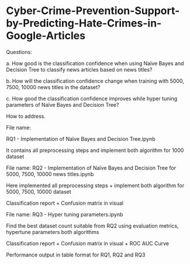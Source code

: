 # Cyber-Crime-Prevention-Support-by-Predicting-Hate-Crimes-in-Google-Articles

Questions:

a. How good is the classification confidence when using Naïve Bayes and Decision Tree to classify news articles based on news titles? 

b. How will the classification confidence change when training with 5000, 7500, 10000 news titles in the dataset?

c. How good the classification confidence improves while hyper tuning parameters of Naïve Bayes and Decision Tree?  

How to address. 

File name: 

RQ1 - Implementation of Naïve Bayes and Decision Tree.ipynb      

It contains all preprocessing steps and implement both algorithm for 1000 dataset  

File name: RQ2 - Implementation of Naïve Bayes and Decision Tree for 5000, 7500, 10000 news titles.ipynb      


Here implemented all preprocessing steps + implement both algorithm for  5000, 7500, 10000 dataset      

Classification report + Confusion matrix in visual  

File name: RQ3 - Hyper tuning parameters.ipynb      

Find the best dataset count suitable from RQ2 using evaluation metrics, hypertune parameters both algorithms      

Classification report + Confusion matrix in visual + ROC AUC Curve  

Performance output in table format for RQ1, RQ2 and RQ3
